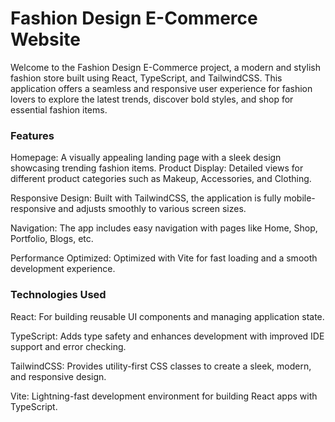 # Fashion Design E-Commerce Website

Welcome to the Fashion Design E-Commerce project, a modern and stylish fashion store built using React, TypeScript, and TailwindCSS. This application offers a seamless and responsive user experience for fashion lovers to explore the latest trends, discover bold styles, and shop for essential fashion items.

### Features

Homepage: A visually appealing landing page with a sleek design showcasing trending fashion items.
Product Display: Detailed views for different product categories such as Makeup, Accessories, and Clothing.

Responsive Design: Built with TailwindCSS, the application is fully mobile-responsive and adjusts smoothly to various screen sizes.

Navigation: The app includes easy navigation with pages like Home, Shop, Portfolio, Blogs, etc.

Performance Optimized: Optimized with Vite for fast loading and a smooth development experience.


### Technologies Used

React: For building reusable UI components and managing application state.

TypeScript: Adds type safety and enhances development with improved IDE support and error checking.

TailwindCSS: Provides utility-first CSS classes to create a sleek, modern, and responsive design.

Vite: Lightning-fast development environment for building React apps with TypeScript.
